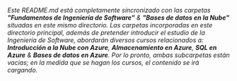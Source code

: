 _Este README.md está completamente sincronizado con las carpetas **"Fundamentos de Ingeniería de Software"** & **"Bases de datos en la Nube"** situadas en este mismo directorio. Las carpetas incorporadas en este directorio principal, además de pretender introducir el estudio de la Ingeniería de Software, abordarán diversos cursos relacionados a: **Introducción a la Nube con Azure**, **Almacenamiento en Azure**, **SQL en Azure** & **Bases de datos en Azure**. Por lo pronto, ambas subcarpetas están vacias; en la medida que se hagan los cursos, el contenido se irá cargando._

